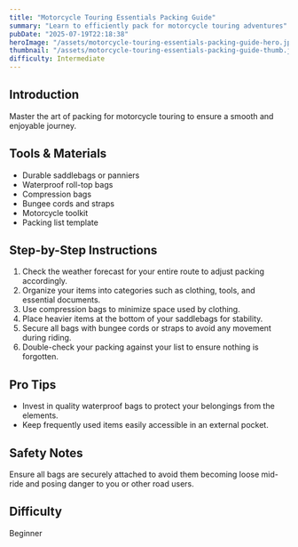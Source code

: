 ```yaml
---
title: "Motorcycle Touring Essentials Packing Guide"
summary: "Learn to efficiently pack for motorcycle touring adventures"
pubDate: "2025-07-19T22:18:38"
heroImage: "/assets/motorcycle-touring-essentials-packing-guide-hero.jpg"
thumbnail: "/assets/motorcycle-touring-essentials-packing-guide-thumb.jpg"
difficulty: Intermediate
---
```


<h2>Introduction</h2>
<p>Master the art of packing for motorcycle touring to ensure a smooth and enjoyable journey.</p>
<h2>Tools & Materials</h2>
<ul>
  <li>Durable saddlebags or panniers</li>
  <li>Waterproof roll-top bags</li>
  <li>Compression bags</li>
  <li>Bungee cords and straps</li>
  <li>Motorcycle toolkit</li>
  <li>Packing list template</li>
</ul>
<h2>Step-by-Step Instructions</h2>
<ol>
  <li>Check the weather forecast for your entire route to adjust packing accordingly.</li>
  <li>Organize your items into categories such as clothing, tools, and essential documents.</li>
  <li>Use compression bags to minimize space used by clothing.</li>
  <li>Place heavier items at the bottom of your saddlebags for stability.</li>
  <li>Secure all bags with bungee cords or straps to avoid any movement during riding.</li>
  <li>Double-check your packing against your list to ensure nothing is forgotten.</li>
</ol>
<h2>Pro Tips</h2>
<ul>
  <li>Invest in quality waterproof bags to protect your belongings from the elements.</li>
  <li>Keep frequently used items easily accessible in an external pocket.</li>
</ul>
<h2>Safety Notes</h2>
<p>Ensure all bags are securely attached to avoid them becoming loose mid-ride and posing danger to you or other road users.</p>
<h2>Difficulty</h2>
<p>Beginner</p>